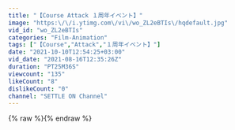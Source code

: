 ```yaml
---
title: "【Course Attack １周年イベント】"
image: "https:\/\/i.ytimg.com\/vi\/wo_ZL2eBTIs\/hqdefault.jpg"
vid_id: "wo_ZL2eBTIs"
categories: "Film-Animation"
tags: ["【Course","Attack","１周年イベント】"]
date: "2021-10-10T12:54:25+03:00"
vid_date: "2021-08-16T12:35:26Z"
duration: "PT25M36S"
viewcount: "135"
likeCount: "8"
dislikeCount: "0"
channel: "SETTLE ON Channel"
---
```

{% raw %}{% endraw %}
